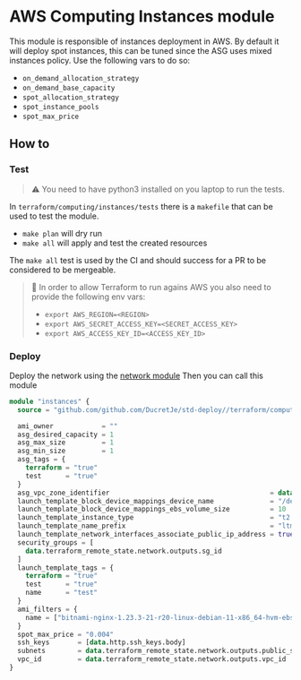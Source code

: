 # AWS Computing Instances module

This module is responsible of instances deployment in AWS.
By default it will deploy spot instances, this can be tuned since the ASG uses mixed instances policy.
Use the following vars to do so:

* `on_demand_allocation_strategy`
* `on_demand_base_capacity`
* `spot_allocation_strategy`
* `spot_instance_pools`
* `spot_max_price`

## How to


### Test

> ⚠️ You need to have python3 installed on you laptop to run the tests.

In `terraform/computing/instances/tests` there is a `makefile` that can be used to test the module.

* `make plan` will dry run
* `make all` will apply and test the created resources

The `make all` test is used by the CI and should success for a PR to be considered to be mergeable.


> 🔑  In order to allow Terraform to run agains AWS you also need to provide the following env vars:
> * `export AWS_REGION=<REGION>`
> * `export AWS_SECRET_ACCESS_KEY=<SECRET_ACCESS_KEY>`
> * `export AWS_ACCESS_KEY_ID=<ACCESS_KEY_ID>`

### Deploy

Deploy the network using the [network module](../../../network/aws/README.md)
Then you can call this module

```terraform
module "instances" {
  source = "github.com/github.com/DucretJe/std-deploy//terraform/computing/instances/aws"

  ami_owner            = ""
  asg_desired_capacity = 1
  asg_max_size         = 1
  asg_min_size         = 1
  asg_tags = {
    terraform = "true"
    test      = "true"
  }
  asg_vpc_zone_identifier                                        = data.terraform_remote_state.network.outputs.public_subnet_ids
  launch_template_block_device_mappings_device_name              = "/dev/xvda"
  launch_template_block_device_mappings_ebs_volume_size          = 10
  launch_template_instance_type                                  = "t2.micro"
  launch_template_name_prefix                                    = "ltmplt"
  launch_template_network_interfaces_associate_public_ip_address = true
  security_groups = [
    data.terraform_remote_state.network.outputs.sg_id
  ]
  launch_template_tags = {
    terraform = "true"
    test      = "true"
    name      = "test"
  }
  ami_filters = {
    name = ["bitnami-nginx-1.23.3-21-r20-linux-debian-11-x86_64-hvm-ebs-nami-*"]
  }
  spot_max_price = "0.004"
  ssh_keys       = [data.http.ssh_keys.body]
  subnets        = data.terraform_remote_state.network.outputs.public_subnet_ids
  vpc_id         = data.terraform_remote_state.network.outputs.vpc_id
}
```
